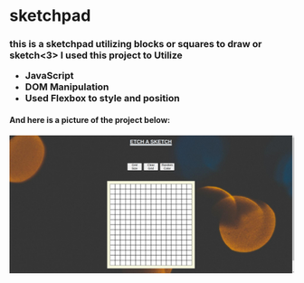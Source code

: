 # sketchpad
<h3>this is a sketchpad utilizing blocks or squares to draw or sketch<3>
I used this project to Utilize
<ul>
  <li>JavaScript</li>
  <li>DOM Manipulation</li>
  <li>Used Flexbox to style and position</li>
</ul>
<h4>And here is a picture of the project below: </h4>
<img src="./image/Screenshot from 2024-08-03 17-39-12.png">
